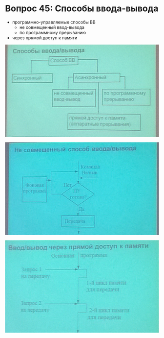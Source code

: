 # Вопрос 45: Cпособы ввода-вывода

* программно-управляемые способы ВВ
    * не совмещенный ввод-вывода
    * по программному прерыванию
* через прямой доступ к памяти

![способы](/resources/imgs/t45_1.png)

![не совмещенный](/resources/imgs/t45_2.png)

![через прямой доступ](/resources/imgs/t45_3.png)
